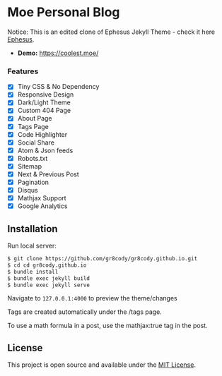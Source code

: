 # Moe Personal Blog

Notice: This is an edited clone of Ephesus Jekyll Theme - check it here [Ephesus](https://github.com/onepase/Ephesus).

- **Demo:** https://coolest.moe/

### Features

- [x] Tiny CSS & No Dependency
- [x] Responsive Design
- [x] Dark/Light Theme
- [x] Custom 404 Page
- [x] About Page
- [x] Tags Page
- [x] Code Highlighter
- [x] Social Share
- [x] Atom & Json feeds
- [x] Robots.txt
- [x] Sitemap
- [x] Next & Previous Post
- [x] Pagination
- [x] Disqus
- [x] Mathjax Support
- [x] Google Analytics

## Installation

Run local server:

```bash
$ git clone https://github.com/gr8cody/gr8cody.github.io.git
$ cd cd gr8cody.github.io
$ bundle install
$ bundle exec jekyll build
$ bundle exec jekyll serve
```

Navigate to `127.0.0.1:4000` to preview the theme/changes

Tags are created automatically under the /tags page.

To use a math formula in a post, use the mathjax:true tag in the post.

## License

This project is open source and available under the [MIT License](LICENSE.md).

